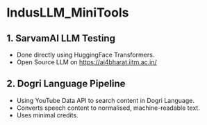 # IndusLLM_MiniTools

## 1. SarvamAI LLM Testing
- Done directly using HuggingFace Transformers.
- Open Source LLM on https://ai4bharat.iitm.ac.in/

## 2. Dogri Language Pipeline
- Using YouTube Data API to search content in Dogri Language.
- Converts speech content to normalised, machine-readable text.
- Uses minimal credits. 
